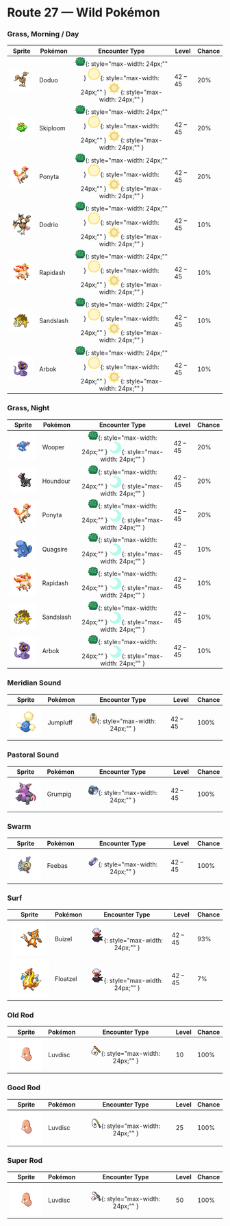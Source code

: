 # Route 27 — Wild Pokémon

### Grass, Morning / Day

| Sprite | Pokémon | Encounter Type | Level | Chance |
|:------:|---------|:--------------:|-------|--------|
| ![Doduo](../../assets/sprites/doduo/front.gif "Doduo") | Doduo | ![Grass](../../assets/encounter_types/grass.png "Grass"){: style="max-width: 24px;"" } ![Morning](../../assets/encounter_types/morning.png "Morning"){: style="max-width: 24px;"" } ![Day](../../assets/encounter_types/day.png "Day"){: style="max-width: 24px;"" } | 42 – 45 | 20% |
| ![Skiploom](../../assets/sprites/skiploom/front.gif "Skiploom") | Skiploom | ![Grass](../../assets/encounter_types/grass.png "Grass"){: style="max-width: 24px;"" } ![Morning](../../assets/encounter_types/morning.png "Morning"){: style="max-width: 24px;"" } ![Day](../../assets/encounter_types/day.png "Day"){: style="max-width: 24px;"" } | 42 – 45 | 20% |
| ![Ponyta](../../assets/sprites/ponyta/front.gif "Ponyta") | Ponyta | ![Grass](../../assets/encounter_types/grass.png "Grass"){: style="max-width: 24px;"" } ![Morning](../../assets/encounter_types/morning.png "Morning"){: style="max-width: 24px;"" } ![Day](../../assets/encounter_types/day.png "Day"){: style="max-width: 24px;"" } | 42 – 45 | 20% |
| ![Dodrio](../../assets/sprites/dodrio/front.gif "Dodrio") | Dodrio | ![Grass](../../assets/encounter_types/grass.png "Grass"){: style="max-width: 24px;"" } ![Morning](../../assets/encounter_types/morning.png "Morning"){: style="max-width: 24px;"" } ![Day](../../assets/encounter_types/day.png "Day"){: style="max-width: 24px;"" } | 42 – 45 | 10% |
| ![Rapidash](../../assets/sprites/rapidash/front.gif "Rapidash") | Rapidash | ![Grass](../../assets/encounter_types/grass.png "Grass"){: style="max-width: 24px;"" } ![Morning](../../assets/encounter_types/morning.png "Morning"){: style="max-width: 24px;"" } ![Day](../../assets/encounter_types/day.png "Day"){: style="max-width: 24px;"" } | 42 – 45 | 10% |
| ![Sandslash](../../assets/sprites/sandslash/front.gif "Sandslash") | Sandslash | ![Grass](../../assets/encounter_types/grass.png "Grass"){: style="max-width: 24px;"" } ![Morning](../../assets/encounter_types/morning.png "Morning"){: style="max-width: 24px;"" } ![Day](../../assets/encounter_types/day.png "Day"){: style="max-width: 24px;"" } | 42 – 45 | 10% |
| ![Arbok](../../assets/sprites/arbok/front.gif "Arbok") | Arbok | ![Grass](../../assets/encounter_types/grass.png "Grass"){: style="max-width: 24px;"" } ![Morning](../../assets/encounter_types/morning.png "Morning"){: style="max-width: 24px;"" } ![Day](../../assets/encounter_types/day.png "Day"){: style="max-width: 24px;"" } | 42 – 45 | 10% |

### Grass, Night

| Sprite | Pokémon | Encounter Type | Level | Chance |
|:------:|---------|:--------------:|-------|--------|
| ![Wooper](../../assets/sprites/wooper/front.gif "Wooper") | Wooper | ![Grass](../../assets/encounter_types/grass.png "Grass"){: style="max-width: 24px;"" } ![Night](../../assets/encounter_types/night.png "Night"){: style="max-width: 24px;"" } | 42 – 45 | 20% |
| ![Houndour](../../assets/sprites/houndour/front.gif "Houndour") | Houndour | ![Grass](../../assets/encounter_types/grass.png "Grass"){: style="max-width: 24px;"" } ![Night](../../assets/encounter_types/night.png "Night"){: style="max-width: 24px;"" } | 42 – 45 | 20% |
| ![Ponyta](../../assets/sprites/ponyta/front.gif "Ponyta") | Ponyta | ![Grass](../../assets/encounter_types/grass.png "Grass"){: style="max-width: 24px;"" } ![Night](../../assets/encounter_types/night.png "Night"){: style="max-width: 24px;"" } | 42 – 45 | 20% |
| ![Quagsire](../../assets/sprites/quagsire/front.gif "Quagsire") | Quagsire | ![Grass](../../assets/encounter_types/grass.png "Grass"){: style="max-width: 24px;"" } ![Night](../../assets/encounter_types/night.png "Night"){: style="max-width: 24px;"" } | 42 – 45 | 10% |
| ![Rapidash](../../assets/sprites/rapidash/front.gif "Rapidash") | Rapidash | ![Grass](../../assets/encounter_types/grass.png "Grass"){: style="max-width: 24px;"" } ![Night](../../assets/encounter_types/night.png "Night"){: style="max-width: 24px;"" } | 42 – 45 | 10% |
| ![Sandslash](../../assets/sprites/sandslash/front.gif "Sandslash") | Sandslash | ![Grass](../../assets/encounter_types/grass.png "Grass"){: style="max-width: 24px;"" } ![Night](../../assets/encounter_types/night.png "Night"){: style="max-width: 24px;"" } | 42 – 45 | 10% |
| ![Arbok](../../assets/sprites/arbok/front.gif "Arbok") | Arbok | ![Grass](../../assets/encounter_types/grass.png "Grass"){: style="max-width: 24px;"" } ![Night](../../assets/encounter_types/night.png "Night"){: style="max-width: 24px;"" } | 42 – 45 | 10% |

### Meridian Sound

| Sprite | Pokémon | Encounter Type | Level | Chance |
|:------:|---------|:--------------:|-------|--------|
| ![Jumpluff](../../assets/sprites/jumpluff/front.gif "Jumpluff") | Jumpluff | ![Meridian Sound](../../assets/encounter_types/meridian_sound.png "Meridian Sound"){: style="max-width: 24px;"" } | 42 – 45 | 100% |

### Pastoral Sound

| Sprite | Pokémon | Encounter Type | Level | Chance |
|:------:|---------|:--------------:|-------|--------|
| ![Grumpig](../../assets/sprites/grumpig/front.gif "Grumpig") | Grumpig | ![Pastoral Sound](../../assets/encounter_types/pastoral_sound.png "Pastoral Sound"){: style="max-width: 24px;"" } | 42 – 45 | 100% |

### Swarm

| Sprite | Pokémon | Encounter Type | Level | Chance |
|:------:|---------|:--------------:|-------|--------|
| ![Feebas](../../assets/sprites/feebas/front.gif "Feebas") | Feebas | ![Swarm](../../assets/encounter_types/swarm.png "Swarm"){: style="max-width: 24px;"" } | 42 – 45 | 100% |

### Surf

| Sprite | Pokémon | Encounter Type | Level | Chance |
|:------:|---------|:--------------:|-------|--------|
| ![Buizel](../../assets/sprites/buizel/front.gif "Buizel") | Buizel | ![Surf](../../assets/encounter_types/surf.png "Surf"){: style="max-width: 24px;"" } | 42 – 45 | 93% |
| ![Floatzel](../../assets/sprites/floatzel/front.gif "Floatzel") | Floatzel | ![Surf](../../assets/encounter_types/surf.png "Surf"){: style="max-width: 24px;"" } | 42 – 45 | 7% |

### Old Rod

| Sprite | Pokémon | Encounter Type | Level | Chance |
|:------:|---------|:--------------:|-------|--------|
| ![Luvdisc](../../assets/sprites/luvdisc/front.gif "Luvdisc") | Luvdisc | ![Old Rod](../../assets/encounter_types/old_rod.png "Old Rod"){: style="max-width: 24px;"" } | 10 | 100% |

### Good Rod

| Sprite | Pokémon | Encounter Type | Level | Chance |
|:------:|---------|:--------------:|-------|--------|
| ![Luvdisc](../../assets/sprites/luvdisc/front.gif "Luvdisc") | Luvdisc | ![Good Rod](../../assets/encounter_types/good_rod.png "Good Rod"){: style="max-width: 24px;"" } | 25 | 100% |

### Super Rod

| Sprite | Pokémon | Encounter Type | Level | Chance |
|:------:|---------|:--------------:|-------|--------|
| ![Luvdisc](../../assets/sprites/luvdisc/front.gif "Luvdisc") | Luvdisc | ![Super Rod](../../assets/encounter_types/super_rod.png "Super Rod"){: style="max-width: 24px;"" } | 50 | 100% |


